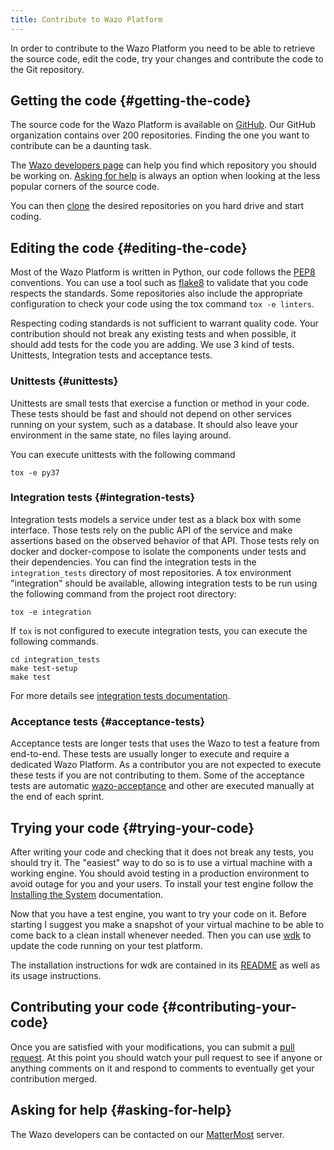 ```yaml
---
title: Contribute to Wazo Platform
---
```


In order to contribute to the Wazo Platform you need to be able to retrieve the source code, edit
the code, try your changes and contribute the code to the Git repository.

## Getting the code {#getting-the-code}

The source code for the Wazo Platform is available on [GitHub](https://github.com/wazo-platform).
Our GitHub organization contains over 200 repositories. Finding the one you want to contribute can
be a daunting task.

The [Wazo developers page](https://developers.wazo.io/) can help you find which repository you
should be working on. [Asking for help](/uc-doc/contributors/contributing_to_wazo#asking-for-help)
is always an option when looking at the less popular corners of the source code.

You can then [clone](https://help.github.com/en/articles/cloning-a-repository) the desired
repositories on you hard drive and start coding.

## Editing the code {#editing-the-code}

Most of the Wazo Platform is written in Python, our code follows the
[PEP8](https://www.python.org/dev/peps/pep-0008/) conventions. You can use a tool such as
[flake8](https://flake8.pycqa.org/en/latest/) to validate that you code respects the standards. Some
repositories also include the appropriate configuration to check your code using the tox command
`tox -e linters`.

Respecting coding standards is not sufficient to warrant quality code. Your contribution should not
break any existing tests and when possible, it should add tests for the code you are adding. We use
3 kind of tests. Unittests, Integration tests and acceptance tests.

### Unittests {#unittests}

Unittests are small tests that exercise a function or method in your code. These tests should be
fast and should not depend on other services running on your system, such as a database. It should
also leave your environment in the same state, no files laying around.

You can execute unittests with the following command

```shell
tox -e py37
```

### Integration tests {#integration-tests}

Integration tests models a service under test as a black box with some interface. Those tests rely
on the public API of the service and make assertions based on the observed behavior of that API.
Those tests rely on docker and docker-compose to isolate the components under tests and their
dependencies. You can find the integration tests in the `integration_tests` directory of most
repositories. A tox environment "integration" should be available, allowing integration tests to be
run using the following command from the project root directory:

```shell
tox -e integration
```

If `tox` is not configured to execute integration tests, you can execute the following commands.

```shell
cd integration_tests
make test-setup
make test
```

For more details see [integration tests documentation](/uc-doc/contributors/integration-tests).

### Acceptance tests {#acceptance-tests}

Acceptance tests are longer tests that uses the Wazo to test a feature from end-to-end. These tests
are usually longer to execute and require a dedicated Wazo Platform. As a contributor you are not
expected to execute these tests if you are not contributing to them. Some of the acceptance tests
are automatic [wazo-acceptance](https://github.com/wazo-platform/wazo-acceptance) and other are
executed manually at the end of each sprint.

## Trying your code {#trying-your-code}

After writing your code and checking that it does not break any tests, you should try it. The
"easiest" way to do so is to use a virtual machine with a working engine. You should avoid testing
in a production environment to avoid outage for you and your users. To install your test engine
follow the [Installing the System](/uc-doc/installation/install-system) documentation.

Now that you have a test engine, you want to try your code on it. Before starting I suggest you make
a snapshot of your virtual machine to be able to come back to a clean install whenever needed. Then
you can use [wdk](https://github.com/wazo-platform/wazo-sdk) to update the code running on your test
platform.

The installation instructions for wdk are contained in its
[README](https://github.com/wazo-platform/wazo-sdk/blob/master/README.md) as well as its usage
instructions.

## Contributing your code {#contributing-your-code}

Once you are satisfied with your modifications, you can submit a
[pull request](https://help.github.com/en/articles/creating-a-pull-request-from-a-fork). At this
point you should watch your pull request to see if anyone or anything comments on it and respond to
comments to eventually get your contribution merged.

## Asking for help {#asking-for-help}

The Wazo developers can be contacted on our
[MatterMost](https://mm.wazo.community/wazo-platform/channels/town-square) server.
